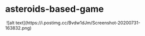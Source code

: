 # asteroids-based-game
<img>
![alt text](https://i.postimg.cc/Bvdw1dJm/Screenshot-20200731-163832.png)
